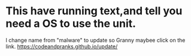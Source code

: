 # This have running text,and tell you need a OS to use the unit.
I change  name from "malware" to update so Granny maybee click on the link. 
https://codeandpranks.github.io/update/
